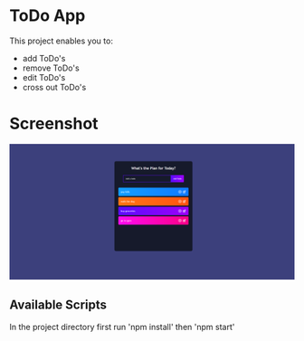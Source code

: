 # ToDo App

This project enables you to:

- add ToDo's
- remove ToDo's
- edit ToDo's
- cross out ToDo's

# Screenshot

![](images/todo.png)


## Available Scripts

In the project directory first run 'npm install' then 'npm start'



